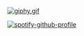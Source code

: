 [![giphy.gif](https://i.postimg.cc/nz7dyBcd/giphy.gif)](https://postimg.cc/N9s7TyXT)
        
[![spotify-github-profile](https://spotify-github-profile.kittinanx.com/api/view?uid=313pskydhvh67pgwbh2v646pq4pq&cover_image=true&theme=novatorem&show_offline=false&background_color=121212&interchange=true&bar_color=53b14f&bar_color_cover=false)](https://spotify-github-profile.kittinanx.com/api/view?uid=313pskydhvh67pgwbh2v646pq4pq&redirect=true)
